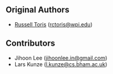 Original Authors
----------------

 * [Russell Toris](http://users.wpi.edu/~rctoris/) (rctoris@wpi.edu)

Contributors
------------

 * Jihoon Lee (jihoonlee.in@gmail.com)
 * Lars Kunze (l.kunze@cs.bham.ac.uk)
